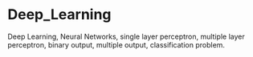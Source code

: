 # Deep_Learning
Deep Learning, Neural Networks, single layer perceptron, multiple layer perceptron, binary output, multiple output, classification problem.
